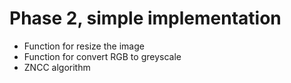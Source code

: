 # Phase 2, simple implementation 

* Function for resize the image
* Function for convert RGB to greyscale  
* ZNCC algorithm



